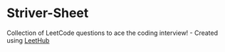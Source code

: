 # Striver-Sheet
Collection of LeetCode questions to ace the coding interview! - Created using [LeetHub](https://github.com/QasimWani/LeetHub)
